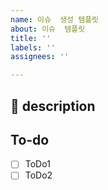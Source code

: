 ```yaml
---
name: 이슈  생성 템플릿
about: 이슈  템플릿
title: ''
labels: ''
assignees: ''

---
```


## :memo: description

## To-do

- [ ] ToDo1
- [ ] ToDo2
